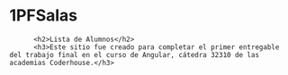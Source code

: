 # 1PFSalas

          <h2>Lista de Alumnos</h2>
          <h3>Este sitio fue creado para completar el primer entregable del trabajo final en el curso de Angular, cátedra 32310 de las academias Coderhouse.</h3>